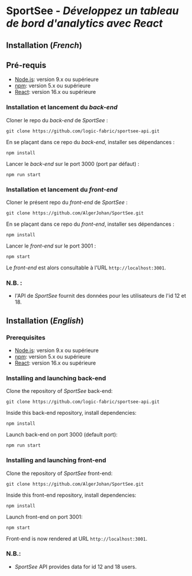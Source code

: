 # SportSee - **_Développez un tableau de bord d'analytics avec React_**

## Installation (_French_)

## Pré-requis

- [Node.js](https://nodejs.org/fr/): version 9.x ou supérieure
- [npm](https://www.npmjs.com/): version 5.x ou supérieure
- [React](https://reactjs.org/): version 16.x ou supérieure

### Installation et lancement du _back-end_

Cloner le repo du _back-end_ de _SportSee_ :

`git clone https://github.com/logic-fabric/sportsee-api.git`

En se plaçant dans ce repo du _back-end_, installer ses dépendances :

`npm install`

Lancer le _back-end_ sur le port 3000 (port par défaut) :

`npm run start`

### Installation et lancement du _front-end_

Cloner le présent repo du _front-end_ de _SportSee_ :

`git clone https://github.com/AlgerJohan/SportSee.git`

En se plaçant dans ce repo du _front-end_, installer ses dépendances :

`npm install`

Lancer le _front-end_ sur le port 3001 :

`npm start`

Le _front-end_ est alors consultable à l'URL `http://localhost:3001`.

### N.B. :

- l'API de _SportSee_ fournit des données pour les utilisateurs de l'id 12 et 18.



## Installation (_English_)

### Prerequisites

- [Node.js](https://nodejs.org/fr/): version 9.x ou supérieure
- [npm](https://www.npmjs.com/): version 5.x ou supérieure
- [React](https://reactjs.org/): version 16.x ou supérieure

### Installing and launching back-end

Clone the repository of _SportSee_ back-end:

`git clone https://github.com/logic-fabric/sportsee-api.git`

Inside this back-end repository, install dependencies:

`npm install`

Launch back-end on port 3000 (default port):

`npm run start`

### Installing and launching front-end

Clone the repository of _SportSee_ front-end:

`git clone https://github.com/AlgerJohan/SportSee.git`

Inside this front-end repository, install dependencies:

`npm install`

Launch front-end on port 3001:

`npm start`

Front-end is now rendered at URL `http://localhost:3001`.

### N.B.:

- _SportSee_ API provides data for id 12 and 18 users.
